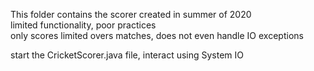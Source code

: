 This folder contains the scorer created in summer of 2020  
limited functionality, poor practices  
only scores limited overs matches, does not even handle IO exceptions  

start the CricketScorer.java file, interact using System IO  
